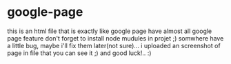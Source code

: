 # google-page
this is an html file that is exactly like google page 
have almost all google page feature
don't forget to install node mudules in projet ;)
somwhere have a little bug, maybe i'll fix them later(not sure)...
i uploaded an screenshot of page in file that you can see it ;)
and good luck!.. :)
